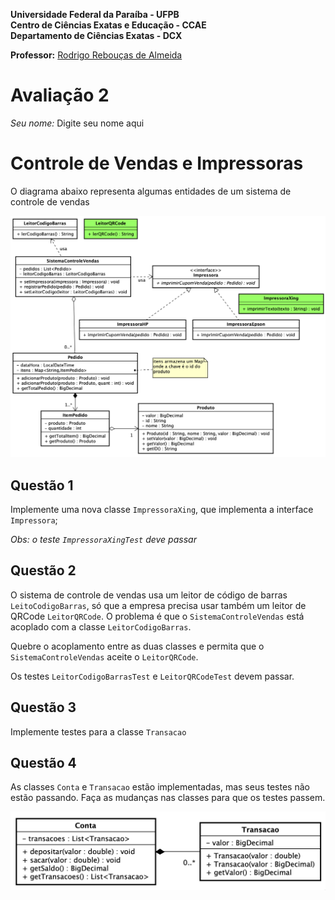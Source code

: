 **Universidade Federal da Paraíba - UFPB** \
**Centro de Ciências Exatas e Educação - CCAE** \
**Departamento de Ciências Exatas - DCX**

**Professor:** [Rodrigo Rebouças de Almeida](http://rodrigor.dcx.ufpb.br)

# Avaliação 2


<!-- Atenção! Depois de digitar seu nome, por favor faça commit e push no repositório -->

*Seu nome:* Digite seu nome aqui

# Controle de Vendas e Impressoras

O diagrama abaixo representa algumas entidades de um sistema de controle de vendas


![diagrama](diagrama.png)



## Questão 1
Implemente uma nova classe `ImpressoraXing`, que implementa a interface `Impressora`;

_Obs: o teste `ImpressoraXingTest` deve passar_ 

## Questão 2
O sistema de controle de vendas usa um leitor de código de barras `LeitoCodigoBarras`,
só que a empresa precisa usar também um leitor de QRCode `LeitorQRCode`. O problema é 
que o `SistemaControleVendas` está acoplado com a classe `LeitorCodigoBarras`.

Quebre o acoplamento entre as duas classes e permita que o `SistemaControleVendas` aceite
o `LeitorQRCode`.

Os testes `LeitorCodigoBarrasTest` e `LeitorQRCodeTest` devem passar.

## Questão 3
Implemente testes para a classe `Transacao`

## Questão 4
As classes `Conta` e `Transacao` estão implementadas, mas seus testes não estão passando.
Faça as mudanças nas classes para que os testes passem.

![diagrama2](diagrama2.png)
